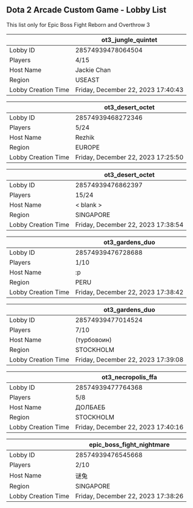 ## Dota 2 Arcade Custom Game - Lobby List

This list only for Epic Boss Fight Reborn and Overthrow 3

|  | ot3_jungle_quintet |
| ------ | ------ |
| Lobby ID | 28574939478064504 |
| Players | 4/15 |
| Host Name | Jackie Chan |
| Region | USEAST |
| Lobby Creation Time | Friday, December 22, 2023 17:40:43 |


|  | ot3_desert_octet |
| ------ | ------ |
| Lobby ID | 28574939468272346 |
| Players | 5/24 |
| Host Name | Rezhik |
| Region | EUROPE |
| Lobby Creation Time | Friday, December 22, 2023 17:25:50 |


|  | ot3_desert_octet |
| ------ | ------ |
| Lobby ID | 28574939476862397 |
| Players | 15/24 |
| Host Name | < blank > |
| Region | SINGAPORE |
| Lobby Creation Time | Friday, December 22, 2023 17:38:54 |


|  | ot3_gardens_duo |
| ------ | ------ |
| Lobby ID | 28574939476728688 |
| Players | 1/10 |
| Host Name | :p |
| Region | PERU |
| Lobby Creation Time | Friday, December 22, 2023 17:38:42 |


|  | ot3_gardens_duo |
| ------ | ------ |
| Lobby ID | 28574939477014524 |
| Players | 7/10 |
| Host Name | (турбовоин) |
| Region | STOCKHOLM |
| Lobby Creation Time | Friday, December 22, 2023 17:39:08 |


|  | ot3_necropolis_ffa |
| ------ | ------ |
| Lobby ID | 28574939477764368 |
| Players | 5/8 |
| Host Name | ДОЛБАЕБ |
| Region | STOCKHOLM |
| Lobby Creation Time | Friday, December 22, 2023 17:40:16 |


|  | epic_boss_fight_nightmare |
| ------ | ------ |
| Lobby ID | 28574939476545668 |
| Players | 2/10 |
| Host Name | 谜兔 |
| Region | SINGAPORE |
| Lobby Creation Time | Friday, December 22, 2023 17:38:26 |


